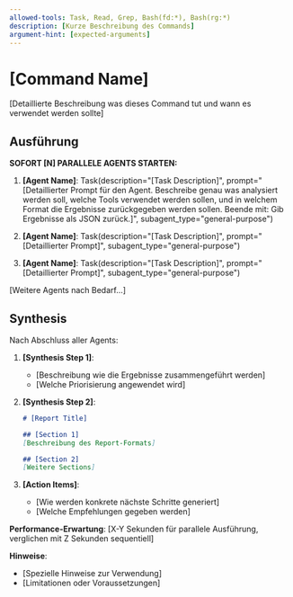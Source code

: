 ```yaml
---
allowed-tools: Task, Read, Grep, Bash(fd:*), Bash(rg:*)
description: [Kurze Beschreibung des Commands]
argument-hint: [expected-arguments]
---
```


# [Command Name]

[Detaillierte Beschreibung was dieses Command tut und wann es verwendet werden sollte]

## Ausführung

**SOFORT [N] PARALLELE AGENTS STARTEN:**

1. **[Agent Name]**: Task(description="[Task Description]", prompt="[Detaillierter Prompt für den Agent. Beschreibe genau was analysiert werden soll, welche Tools verwendet werden sollen, und in welchem Format die Ergebnisse zurückgegeben werden sollen. Beende mit: Gib Ergebnisse als JSON zurück.]", subagent_type="general-purpose")

2. **[Agent Name]**: Task(description="[Task Description]", prompt="[Detaillierter Prompt]", subagent_type="general-purpose")

3. **[Agent Name]**: Task(description="[Task Description]", prompt="[Detaillierter Prompt]", subagent_type="general-purpose")

[Weitere Agents nach Bedarf...]

## Synthesis

Nach Abschluss aller Agents:

1. **[Synthesis Step 1]**:
   - [Beschreibung wie die Ergebnisse zusammengeführt werden]
   - [Welche Priorisierung angewendet wird]

2. **[Synthesis Step 2]**:
   ```markdown
   # [Report Title]
   
   ## [Section 1]
   [Beschreibung des Report-Formats]
   
   ## [Section 2]
   [Weitere Sections]
   ```

3. **[Action Items]**:
   - [Wie werden konkrete nächste Schritte generiert]
   - [Welche Empfehlungen gegeben werden]

**Performance-Erwartung**: [X-Y Sekunden für parallele Ausführung, verglichen mit Z Sekunden sequentiell]

**Hinweise**: 
- [Spezielle Hinweise zur Verwendung]
- [Limitationen oder Voraussetzungen]